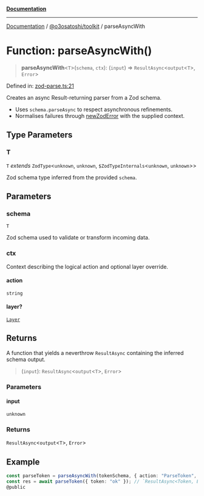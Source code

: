 [**Documentation**](../../../README.md)

***

[Documentation](../../../README.md) / [@o3osatoshi/toolkit](../README.md) / parseAsyncWith

# Function: parseAsyncWith()

> **parseAsyncWith**\<`T`\>(`schema`, `ctx`): (`input`) => `ResultAsync`\<`output`\<`T`\>, `Error`\>

Defined in: [zod-parse.ts:21](https://github.com/o3osatoshi/experiment/blob/67ff251451cab829206391b718d971ec20ce4dfb/packages/toolkit/src/zod-parse.ts#L21)

Creates an async Result-returning parser from a Zod schema.

- Uses `schema.parseAsync` to respect asynchronous refinements.
- Normalises failures through [newZodError](newZodError.md) with the supplied context.

## Type Parameters

### T

`T` *extends* `ZodType`\<`unknown`, `unknown`, `$ZodTypeInternals`\<`unknown`, `unknown`\>\>

Zod schema type inferred from the provided `schema`.

## Parameters

### schema

`T`

Zod schema used to validate or transform incoming data.

### ctx

Context describing the logical action and optional layer override.

#### action

`string`

#### layer?

[`Layer`](../type-aliases/Layer.md)

## Returns

A function that yields a neverthrow `ResultAsync` containing the inferred schema output.

> (`input`): `ResultAsync`\<`output`\<`T`\>, `Error`\>

### Parameters

#### input

`unknown`

### Returns

`ResultAsync`\<`output`\<`T`\>, `Error`\>

## Example

```ts
const parseToken = parseAsyncWith(tokenSchema, { action: "ParseToken", layer: "Auth" });
const res = await parseToken({ token: "ok" }); // `ResultAsync<Token, Error\>`
@public
```

